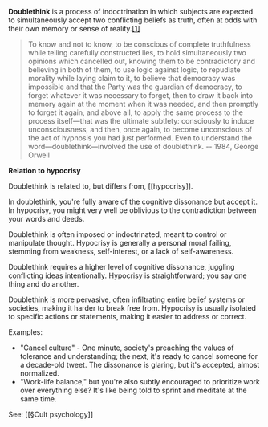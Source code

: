 **Doublethink** is a process of indoctrination in which subjects are expected to simultaneously accept two conflicting beliefs as truth, often at odds with their own memory or sense of reality.[[1]](https://en.wikipedia.org/wiki/Doublethink#cite_note-ocel-1) 

> To know and not to know, to be conscious of complete truthfulness while telling carefully constructed lies, to hold simultaneously two opinions which cancelled out, knowing them to be contradictory and believing in both of them, to use logic against logic, to repudiate morality while laying claim to it, to believe that democracy was impossible and that the Party was the guardian of democracy, to forget whatever it was necessary to forget, then to draw it back into memory again at the moment when it was needed, and then promptly to forget it again, and above all, to apply the same process to the process itself—that was the ultimate subtlety: consciously to induce unconsciousness, and then, once again, to become unconscious of the act of hypnosis you had just performed. Even to understand the word—doublethink—involved the use of doublethink. -- 1984, George Orwell

**Relation to hypocrisy**

Doublethink is related to, but differs from, [[hypocrisy]]. 

In doublethink, you're fully aware of the cognitive dissonance but accept it. In hypocrisy, you might very well be oblivious to the contradiction between your words and deeds.

Doublethink is often imposed or indoctrinated, meant to control or manipulate thought. Hypocrisy is generally a personal moral failing, stemming from weakness, self-interest, or a lack of self-awareness.

Doublethink requires a higher level of cognitive dissonance, juggling conflicting ideas intentionally. Hypocrisy is straightforward; you say one thing and do another.

Doublethink is more pervasive, often infiltrating entire belief systems or societies, making it harder to break free from. Hypocrisy is usually isolated to specific actions or statements, making it easier to address or correct.


Examples:

- "Cancel culture" - One minute, society's preaching the values of tolerance and understanding; the next, it's ready to cancel someone for a decade-old tweet. The dissonance is glaring, but it's accepted, almost normalized.
- "Work-life balance," but you're also subtly encouraged to prioritize work over everything else? It's like being told to sprint and meditate at the same time.

See: [[§Cult psychology]]